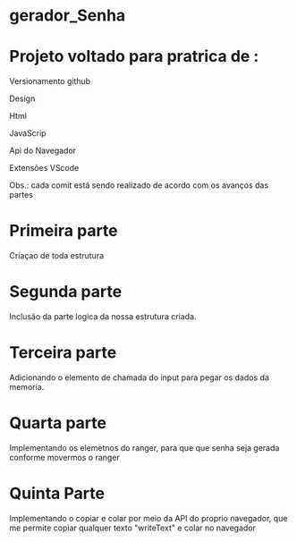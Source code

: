 ﻿# gerador_Senha

# Projeto voltado para pratrica de :

Versionamento github

Design

Html

JavaScrip

Api do Navegador

Extensões VScode

Obs.: cada comit está sendo realizado de acordo com os avanços das partes

# Primeira parte
Criaçao de toda estrutura

# Segunda parte 
Inclusão da parte logica da nossa estrutura criada.

# Terceira parte
Adicionando o elemento de chamada do input para pegar os dados da memoria.

# Quarta parte
Implementando os elemetnos do ranger, para que que senha seja gerada conforme movermos o ranger

# Quinta Parte
Implementando o copiar e colar por meio da API do proprio navegador, que me permite copiar qualquer texto "writeText" e colar no navegador 
